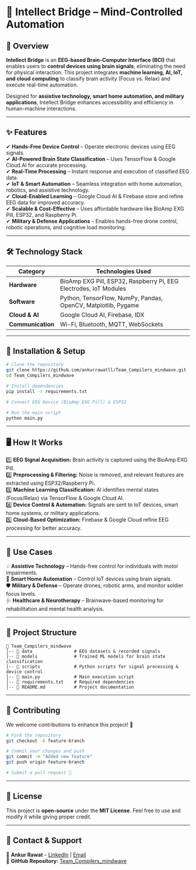 # 🧠 Intellect Bridge – Mind-Controlled Automation


## 🚀 Overview
**Intellect Bridge** is an **EEG-based Brain-Computer Interface (BCI)** that enables users to **control devices using brain signals**, eliminating the need for physical interaction. This project integrates **machine learning, AI, IoT, and cloud computing** to classify brain activity (Focus vs. Relax) and execute real-time automation.

Designed for **assistive technology, smart home automation, and military applications**, Intellect Bridge enhances accessibility and efficiency in human-machine interactions.

---

## ✨ Features
✔ **Hands-Free Device Control** – Operate electronic devices using EEG signals.  
✔ **AI-Powered Brain State Classification** – Uses TensorFlow & Google Cloud AI for accurate processing.  
✔ **Real-Time Processing** – Instant response and execution of classified EEG data.  
✔ **IoT & Smart Automation** – Seamless integration with home automation, robotics, and assistive technology.  
✔ **Cloud-Enabled Learning** – Google Cloud AI & Firebase store and refine EEG data for improved accuracy.  
✔ **Scalable & Cost-Effective** – Uses affordable hardware like BioAmp EXG Pill, ESP32, and Raspberry Pi.  
✔ **Military & Defense Applications** – Enables hands-free drone control, robotic operations, and cognitive load monitoring.  

---

## 🛠️ Technology Stack

| **Category**       | **Technologies Used** |
|--------------------|----------------------|
| **Hardware**      | BioAmp EXG Pill, ESP32, Raspberry Pi, EEG Electrodes, IoT Modules |
| **Software**      | Python, TensorFlow, NumPy, Pandas, OpenCV, Matplotlib, Pygame |
| **Cloud & AI**    | Google Cloud AI, Firebase, IDX |
| **Communication** | Wi-Fi, Bluetooth, MQTT, WebSockets |

---

## 📌 Installation & Setup

```bash
# Clone the repository
git clone https://github.com/ankurrawatll/Team_Compilers_mindwave.git
cd Team_Compilers_mindwave

# Install dependencies
pip install -r requirements.txt

# Connect EEG Device (BioAmp EXG Pill) & ESP32

# Run the main script
python main.py
```

---

## 🖥️ How It Works

1️⃣ **EEG Signal Acquisition:** Brain activity is captured using the BioAmp EXG Pill.  
2️⃣ **Preprocessing & Filtering:** Noise is removed, and relevant features are extracted using ESP32/Raspberry Pi.  
3️⃣ **Machine Learning Classification:** AI identifies mental states (Focus/Relax) via TensorFlow & Google Cloud AI.  
4️⃣ **Device Control & Automation:** Signals are sent to IoT devices, smart home systems, or military applications.  
5️⃣ **Cloud-Based Optimization:** Firebase & Google Cloud refine EEG processing for better accuracy.  

---

## 🔬 Use Cases

💡 **Assistive Technology** – Hands-free control for individuals with motor impairments.  
🏡 **Smart Home Automation** – Control IoT devices using brain signals.  
🛡 **Military & Defense** – Operate drones, robotic arms, and monitor soldier focus levels.  
🩺 **Healthcare & Neurotherapy** – Brainwave-based monitoring for rehabilitation and mental health analysis.  

---

## 📂 Project Structure

```
📂 Team_Compilers_mindwave  
│-- 📁 data                # EEG datasets & recorded signals  
│-- 📁 models              # Trained ML models for brain state classification  
│-- 📁 scripts             # Python scripts for signal processing & device control  
│-- 📄 main.py             # Main execution script  
│-- 📄 requirements.txt    # Required dependencies  
│-- 📄 README.md           # Project documentation  
```

---

## 🤝 Contributing

We welcome contributions to enhance this project! 🚀

```bash
# Fork the repository
git checkout -b feature-branch

# Commit your changes and push
git commit -m "Added new feature"
git push origin feature-branch

# Submit a pull request 🎉
```

---

## 📜 License
This project is **open-source** under the **MIT License**. Feel free to use and modify it while giving proper credit.

---

## 📩 Contact & Support

📌 **Ankur Rawat** – [LinkedIn](https://www.linkedin.com/in/ankur-rawat-a638761b3/) | [Email](mailto:ankurrrawat2005@gmail.com)  
📌 **GitHub Repository:** [Team_Compilers_mindwave](https://github.com/ankurrawatll/Team_Compilers_mindwave)  
